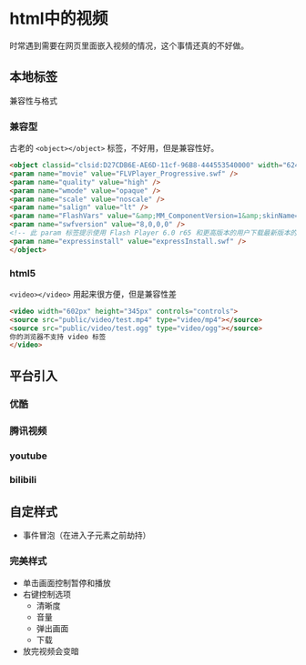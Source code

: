 # html中的视频

时常遇到需要在网页里面嵌入视频的情况，这个事情还真的不好做。

## 本地标签

兼容性与格式

### 兼容型

古老的 `<object></object>` 标签，不好用，但是兼容性好。

```html
<object classid="clsid:D27CDB6E-AE6D-11cf-96B8-444553540000" width="624" height="351" style="margin-top: -10px;margin-left: -8px;" id="FLVPlayer1"> 
<param name="movie" value="FLVPlayer_Progressive.swf" /> 
<param name="quality" value="high" /> 
<param name="wmode" value="opaque" /> 
<param name="scale" value="noscale" /> 
<param name="salign" value="lt" /> 
<param name="FlashVars" value="&amp;MM_ComponentVersion=1&amp;skinName=public/swf/Clear_Skin_3&amp;streamName=public/video/test&amp;autoPlay=false&amp;autoRewind=false" /> 
<param name="swfversion" value="8,0,0,0" /> 
<!-- 此 param 标签提示使用 Flash Player 6.0 r65 和更高版本的用户下载最新版本的 Flash Player。如果您不想让用户看到该提示，请将其删除。 --> 
<param name="expressinstall" value="expressInstall.swf" /> 
</object>
```

### html5

`<video></video>` 用起来很方便，但是兼容性差

```html
<video width="602px" height="345px" controls="controls"> 
<source src="public/video/test.mp4" type="video/mp4"></source> 
<source src="public/video/test.ogg" type="video/ogg"></source> 
你的浏览器不支持 video 标签
</video>
```

## 平台引入

### 优酷



### 腾讯视频



### youtube



### bilibili



## 自定样式

- 事件冒泡（在进入子元素之前劫持）





### 完美样式

- 单击画面控制暂停和播放
- 右键控制选项
  - 清晰度
  - 音量
  - 弹出画面
  - 下载
- 放完视频会变暗